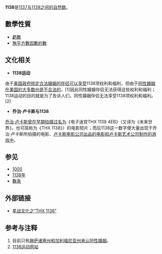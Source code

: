 **1138**是[1137与](https://zh.wikipedia.org/wiki/1137 "wikilink")[1139之间的](https://zh.wikipedia.org/wiki/1139 "wikilink")[自然数](../Page/自然数.md "wikilink")。

## 數學性質

  - [虧數](https://zh.wikipedia.org/wiki/虧數 "wikilink")
  - [無平方數因數的數](https://zh.wikipedia.org/wiki/無平方數因數的數 "wikilink")

## 文化相关

  - **1138运动**

由于[美国政府规定合法婚姻的伴侣可以享受](../Page/美国.md "wikilink")1138项权利和福利，但由于[同性婚姻在美国的大多数州是不合法的](https://zh.wikipedia.org/wiki/同性恋 "wikilink")，\[1\]因此同性婚姻伴侣无法获得这些权利和福利；1138运动的目的就是为了告诉人们，同性婚姻伴侣无法享受1138项权利和福利。\[2\]

  - **乔治·卢卡斯与1138**

[乔治·卢卡斯曾在早期拍摄过名为](../Page/乔治·卢卡斯.md "wikilink")《电子迷宫THX 1138
4EB》（又译为《未来世界》，也可简称为《THX
1138》）的电影短片；而后1138这一数字便大量出现于乔治·卢卡斯所拍摄的电影、[卢卡斯电影公司出品的电影和](https://zh.wikipedia.org/wiki/卢卡斯电影公司 "wikilink")[卢卡斯艺术公司制作的游戏中](https://zh.wikipedia.org/wiki/卢卡斯艺术公司 "wikilink")。

## 参见

  - [1000](../Page/1000.md "wikilink")
  - [1138年](https://zh.wikipedia.org/wiki/1138年 "wikilink")
  - [數表](../Page/數表.md "wikilink")

## 外部链接

  - [星战文化之“THX 1138”](http://starwars.vicp.net/bbs/bbs_content.jsp?bbsSerialNo=599285&bbsPageNo=1&topicKind=5)

## 参考与注释

<div class="references-small">

<references />

</div>

1.  目前只有[麻萨诸塞州和](https://zh.wikipedia.org/wiki/麻萨诸塞州 "wikilink")[加利福尼亚州承认同性婚姻](../Page/加利福尼亚州.md "wikilink")。
2.  [1138运动网站](http://www.equalityforum.com/project1138/)